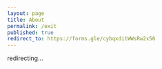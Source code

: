 ```yaml
---
layout: page
title: About
permalink: /exit
published: true
redirect_to: https://forms.gle/cybqxditWWsRw2x56
---
```


redirecting...

